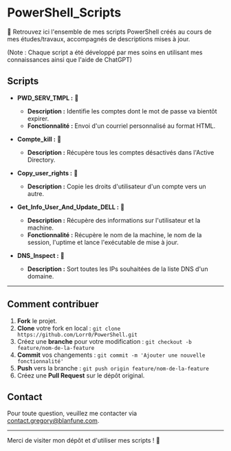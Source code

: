 # PowerShell_Scripts

👀 Retrouvez ici l'ensemble de mes scripts PowerShell créés au cours de mes études/travaux, accompagnés de descriptions mises à jour.

(Note : Chaque script a été développé par mes soins en utilisant mes connaissances ainsi que l'aide de ChatGPT)

## Scripts
- **PWD_SERV_TMPL :** 🧱
  - **Description :** Identifie les comptes dont le mot de passe va bientôt expirer.
  - **Fonctionnalité :** Envoi d'un courriel personnalisé au format HTML.
  
- **Compte_kill :** 🔧
  - **Description :** Récupère tous les comptes désactivés dans l'Active Directory.
  
- **Copy_user_rights :** 🔧
  - **Description :** Copie les droits d'utilisateur d'un compte vers un autre.
  
- **Get_Info_User_And_Update_DELL :** 🔧
  - **Description :** Récupère des informations sur l'utilisateur et la machine.
  - **Fonctionnalité :** Récupère le nom de la machine, le nom de la session, l'uptime et lance l'exécutable de mise à jour.
    
- **DNS_Inspect :** 🧱
  - **Description :** Sort toutes les IPs souhaitées de la liste DNS d'un domaine.
    
---

## Comment contribuer
1. **Fork** le projet.
2. **Clone** votre fork en local : `git clone https://github.com/Lorr0/PowerShell.git`
3. Créez une **branche** pour votre modification : `git checkout -b feature/nom-de-la-feature`
4. **Commit** vos changements : `git commit -m 'Ajouter une nouvelle fonctionnalité'`
5. **Push** vers la branche : `git push origin feature/nom-de-la-feature`
6. Créez une **Pull Request** sur le dépôt original.

## Contact
Pour toute question, veuillez me contacter via [contact.gregory@blanfune.com](mailto:contact.gregory@blanfune.com).

---

Merci de visiter mon dépôt et d'utiliser mes scripts ! 🚀
